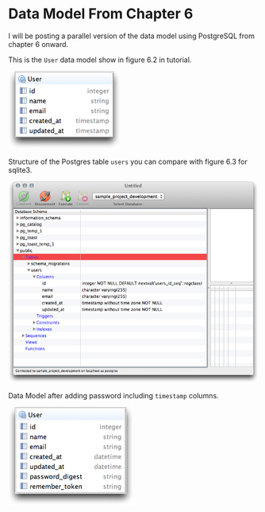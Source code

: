 # Data Model From Chapter 6 #

I will be posting a parallel version of the data model using PostgreSQL from chapter 6 onward.

This is the `User` data model show in figure 6.2 in tutorial.

![Figure 6.2](images/UserDataModel6.2.png)

Structure of the Postgres table `users` you can compare with figure 6.3 for sqlite3.

![Figure 6.3](images/PostgresQueryTool6.3.png)

Data Model after adding password including `timestamp` columns.

![Data Model with Password](images/UserModelWithPassword.png)
